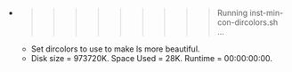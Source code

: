 * >>>>>>>>> Running inst-min-con-dircolors.sh ...
  * Set dircolors to use  to make ls more beautiful.
  * Disk size = 973720K. Space Used = 28K. Runtime = 00:00:00:00.
